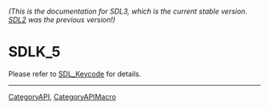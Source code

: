 ###### (This is the documentation for SDL3, which is the current stable version. [SDL2](https://wiki.libsdl.org/SDL2/) was the previous version!)
# SDLK_5

Please refer to [SDL_Keycode](SDL_Keycode) for details.

----
[CategoryAPI](CategoryAPI), [CategoryAPIMacro](CategoryAPIMacro)

